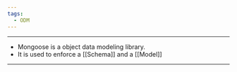 ```yaml
---
tags:
  - ODM
---
```


---
- Mongoose is a object data modeling library.
- It is used to enforce a [[Schema]] and a [[Model]]
---